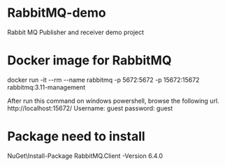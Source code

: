 # RabbitMQ-demo
Rabbit MQ Publisher and receiver demo project
# Docker image for RabbitMQ
docker run -it --rm --name rabbitmq -p 5672:5672 -p 15672:15672 rabbitmq:3.11-management

After run this command on windows powershell, browse the following url.
http://localhost:15672/
Username: guest
password: guest

# Package need to install
NuGet\Install-Package RabbitMQ.Client -Version 6.4.0
